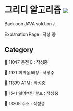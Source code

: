 # 그리디 알고리즘 <img src = "https://img.shields.io/badge/JAVA-007396?style=for-the-badge&logo=java&logoColor=white">
Baekjoon JAVA solution :notes:

Explanation Page : 작성 중

## Category

:black_square_button: 11047 동전 0 : 작성중

:black_square_button: 1931 회의실 배정 : 작성중

:black_square_button: 11399 ATM : 작성중

:black_square_button: 1541 잃어버린 괄호 : 작성중

:black_square_button: 13305 주소 : 작성중